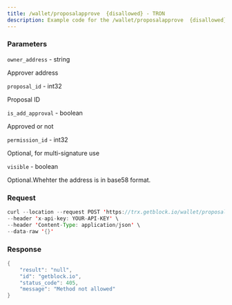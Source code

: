 ```yaml
---
title: /wallet/proposalapprove  {disallowed} - TRON
description: Example code for the /wallet/proposalapprove  {disallowed} rest method. Сomplete guide on how to use /wallet/proposalapprove  {disallowed} rest in GetBlock.io Web3 documentation.
---
```


### Parameters


`owner_address` - string

Approver address

`proposal_id` - int32

Proposal ID

`is_add_approval` - boolean

Approved or not

`permission_id` - int32

Optional, for multi-signature use

`visible` - boolean

Optional.Whehter the address is in base58 format.

### Request

``` java
curl --location --request POST 'https://trx.getblock.io/wallet/proposalapprove' \
--header 'x-api-key: YOUR-API-KEY' \
--header 'Content-Type: application/json' \
--data-raw '{}'
```

###  Response

``` java
{
    "result": "null",
    "id": "getblock.io",
    "status_code": 405,
    "message": "Method not allowed"
}
```

